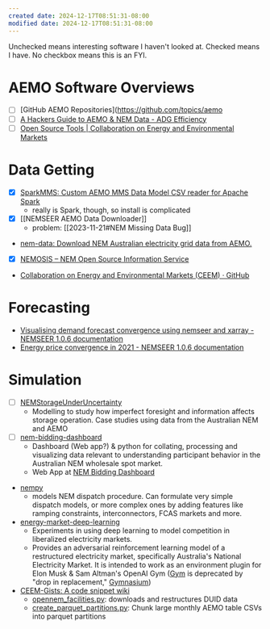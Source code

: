 ```yaml
---
created date: 2024-12-17T08:51:31-08:00
modified date: 2024-12-17T08:51:31-08:00
---
```

Unchecked means interesting software I haven't looked at.  Checked means I have.  No checkbox means this is an FYI.

# AEMO Software Overviews
- [ ] [GitHub AEMO Repositories](https://github.com/topics/aemo
- [ ] [A Hackers Guide to AEMO & NEM Data - ADG Efficiency](https://adgefficiency.com/hackers-aemo/)
- [ ] [Open Source Tools | Collaboration on Energy and Environmental Markets](https://www.ceem.unsw.edu.au/open-source-tools)
# Data Getting 
- [x] [SparkMMS: Custom AEMO MMS Data Model CSV reader for Apache Spark](https://github.com/niftimus/SparkMMS)
	- really is Spark, though, so install is complicated
- [x] [[NEMSEER AEMO Data Downloader]]
	- problem: [[2023-11-21#NEM Missing Data Bug]]
- [nem-data: Download NEM Australian electricity grid data from AEMO.](https://github.com/ADGEfficiency/nem-data)
- [x] [NEMOSIS – NEM Open Source Information Service](zotero://select/library/items/BYFPFZG2)
- [Collaboration on Energy and Environmental Markets (CEEM) · GitHub](https://github.com/UNSW-CEEM?language=python)
# Forecasting
- [Visualising demand forecast convergence using nemseer and xarray - NEMSEER 1.0.6 documentation](https://nemseer.readthedocs.io/en/latest/examples/visualising_p5min_demand_forecasts.html)
- [Energy price convergence in 2021 - NEMSEER 1.0.6 documentation](https://nemseer.readthedocs.io/en/latest/examples/price_convergence_2021.html)
# Simulation
- [ ] [NEMStorageUnderUncertainty](https://github.com/prakaa/NEMStorageUnderUncertainty)
	- Modelling to study how imperfect foresight and information affects storage operation. Case studies using data from the Australian NEM and AEMO
- [ ] [nem-bidding-dashboard](https://github.com/UNSW-CEEM/nem-bidding-dashboard)
	- Dashboard (Web app?) & python for collating, processing and visualizing data relevant to understanding participant behavior in the Australian NEM wholesale spot market.
	- Web App at [NEM Bidding Dashboard](https://nembiddingdashboard.org)
- [nempy](https://github.com/UNSW-CEEM/nempy)
	- models NEM dispatch procedure. Can formulate very simple dispatch models, or more complex ones by adding features like ramping constraints, interconnectors, FCAS markets and more.
- [energy-market-deep-learning](https://github.com/UNSW-CEEM/energy-market-deep-learning)
	- Experiments in using deep learning to model competition in liberalized electricity markets.
	- Provides an adversarial reinforcement learning model of a restructured electricity market, specifically Australia's National Electricity Market. It is intended to work as an environment plugin for Elon Musk & Sam Altman's OpenAI Gym ([Gym](https://github.com/openai/gym) is deprecated by "drop in replacement," [Gymnasium](https://github.com/Farama-Foundation/Gymnasium))
- [CEEM-Gists: A code snippet wiki](https://github.com/UNSW-CEEM/CEEM-Gists)
	- [opennem_facilities.py](https://github.com/UNSW-CEEM/CEEM-Gists/blob/main/snippets/aemo_data/opennem_facilities.py): downloads and restructures DUID data
	- [create_parquet_partitions.py](https://github.com/UNSW-CEEM/CEEM-Gists/blob/main/snippets/aemo_data/create_parquet_partitions.py): Chunk large monthly AEMO table CSVs into parquet partitions